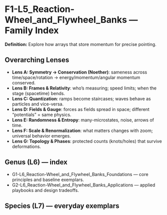 # F1-L5_Reaction-Wheel_and_Flywheel_Banks — Family Index
**Definition:** Explore how arrays that store momentum for precise pointing.

## Overarching Lenses

- **Lens A: Symmetry -> Conservation (Noether)**: sameness across time/space/rotation → energy/momentum/angular momentum conserved.
- **Lens B: Frames & Relativity**: who’s measuring; speed limits; when the stage (spacetime) bends.
- **Lens C: Quantization**: ramps become staircases; waves behave as particles and vice-versa.
- **Lens D: Fields & Gauge**: forces as fields spread in space; different “potentials” = same physics.
- **Lens E: Randomness & Entropy**: many-microstates, noise, arrows of time.
- **Lens F: Scale & Renormalization**: what matters changes with zoom; universal behavior emerges.
- **Lens G: Topology & Phases**: protected counts (knots/holes) that survive deformations.

## Genus (L6) — index
- G1-L6_Reaction-Wheel_and_Flywheel_Banks_Foundations — core principles and baseline exemplars.
- G2-L6_Reaction-Wheel_and_Flywheel_Banks_Applications — applied playbooks and design tradeoffs.

## Species (L7) — everyday exemplars
